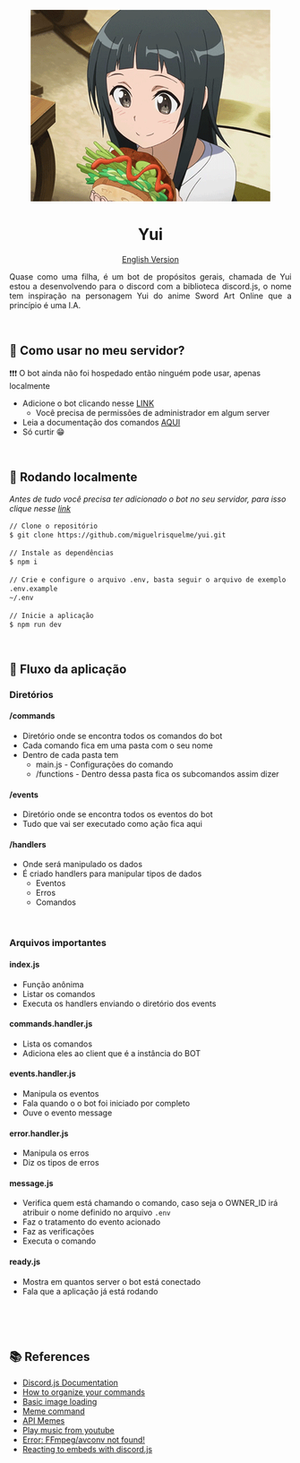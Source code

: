 <p align="center"><img src=".github/app.gif" /></p>
<p align="center"><h1 align="center" >Yui</h1></p>
<p align="center"><a href="./README-en.md">English Version</a></p>

<p align="justify">
Quase como uma filha, é um bot de propósitos gerais, chamada de Yui estou a desenvolvendo para o discord com a biblioteca discord.js, o nome tem inspiração na personagem Yui do anime Sword Art Online que a princípio é uma I.A.</p>

<br/>

## 🤔 **Como usar no meu servidor?**

❗❗❗ O bot ainda não foi hospedado então ninguém pode usar, apenas localmente

- Adicione o bot clicando nesse <a href="https://discordapp.com/oauth2/authorize?=&client_id=849235155440238592&scope=bot&permissions=8">LINK</a>
  - Você precisa de permissões de administrador em algum server
- Leia a documentação dos comandos <a href="#">AQUI</a>
- Só curtir 😁

<br/>

## 🧩 **Rodando localmente**

_Antes de tudo você precisa ter adicionado o bot no seu servidor, para isso clique nesse <a href="https://discordapp.com/oauth2/authorize?=&client_id=849235155440238592&scope=bot&permissions=8">link</a>_

```
// Clone o repositório
$ git clone https://github.com/miguelrisquelme/yui.git

// Instale as dependências
$ npm i

// Crie e configure o arquivo .env, basta seguir o arquivo de exemplo .env.example
~/.env

// Inicie a aplicação
$ npm run dev
```

<br/>

## 🧬 **Fluxo da aplicação**

### **Diretórios**

#### /commands

- Diretório onde se encontra todos os comandos do bot
- Cada comando fica em uma pasta com o seu nome
- Dentro de cada pasta tem
  - main.js - Configurações do comando
  - /functions - Dentro dessa pasta fica os subcomandos assim dizer

#### /events

- Diretório onde se encontra todos os eventos do bot
- Tudo que vai ser executado como ação fica aqui

#### /handlers

- Onde será manipulado os dados
- É criado handlers para manipular tipos de dados
  - Eventos
  - Erros
  - Comandos

<br/>

### **Arquivos importantes**

#### index.js

- Função anônima
- Listar os comandos
- Executa os handlers enviando o diretório dos events

#### commands.handler.js

- Lista os comandos
- Adiciona eles ao client que é a instância do BOT

#### events.handler.js

- Manipula os eventos
- Fala quando o o bot foi iniciado por completo
- Ouve o evento message

#### error.handler.js

- Manipula os erros
- Diz os tipos de erros

#### message.js

- Verifica quem está chamando o comando, caso seja o OWNER_ID irá atribuir o nome definido no arquivo `.env`
- Faz o tratamento do evento acionado
- Faz as verificações
- Executa o comando

#### ready.js

- Mostra em quantos server o bot está conectado
- Fala que a aplicação já está rodando

<br/><br/><br/>

## 📚 **References**

- <a target="_blank" href="https://discordjs.guide/">Discord.js Documentation</a>
- <a target="_blank" href="https://discordjs.guide/command-handling/#individual-command-files">How to organize your commands</a>
- <a target="_blank" href="https://discordjs.guide/popular-topics/canvas.html#basic-image-loading">Basic image loading</a>
- <a target="_blank" href="https://youtu.be/2qOXf5u6SiM">Meme command</a>
- <a target="_blank" href="https://youtu.be/2qOXf5u6SiM">API Memes</a>
- <a target="_blank" href="https://discordjs.guide/popular-topics/faq.html#how-do-i-play-music-from-youtube">Play music from youtube</a>
- <a target="_blank" href="https://stackoverflow.com/questions/60925319/i-am-getting-this-error-ffmpeg-avconv-not-found">Error: FFmpeg/avconv not found!</a>
- <a target="_blank" href="https://stackoverflow.com/questions/50849678/reacting-to-embeds-with-discord-js">Reacting to embeds with discord.js</a>
